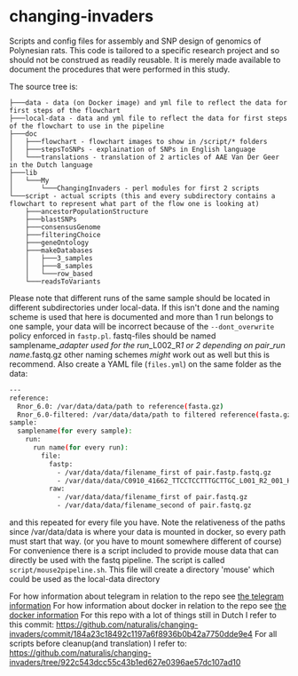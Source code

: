 # changing-invaders

Scripts and config files for assembly and SNP design of genomics of Polynesian rats. This code is tailored to a specific research project and so should not be construed as readily reusable. It is merely made available to document the procedures that were performed in this study.

The source tree is:
```
├───data - data (on Docker image) and yml file to reflect the data for first steps of the flowchart
├───local-data - data and yml file to reflect the data for first steps of the flowchart to use in the pipeline
├───doc
│   ├───flowchart - flowchart images to show in /script/* folders
│   ├───stepsToSNPs - explaination of SNPs in English language
│   └───translations - translation of 2 articles of AAE Van Der Geer in the Dutch language
├───lib
│   └───My
│       └───ChangingInvaders - perl modules for first 2 scripts
└───script - actual scripts (this and every subdirectory contains a flowchart to represent what part of the flow one is looking at)
    ├───ancestorPopulationStructure
    ├───blastSNPs
    ├───consensusGenome
    ├───filteringChoice
    ├───geneOntology
    ├───makeDatabases
    │   ├───3_samples
    │   ├───8_samples
    │   └───row_based
    └───readsToVariants
```
Please note that different runs of the same sample should be located in different subdirectories under local-data. If this isn't done and the naming scheme is used that here is documented and more than 1 run belongs to one sample, your data will be incorrect because of the `--dont_overwrite` policy enforced in `fastp.pl`. fastq-files should be named samplename_*adapter used for the run*\_L002\_R*1 or 2 depending on pair*\_*run name*.fastq.gz other naming schemes *might* work out as well but this is recommend. Also create a YAML file (`files.yml`) on the same folder as the data:
```bash
---
reference:
  Rnor_6.0: /var/data/data/path to reference(fasta.gz)
  Rnor_6.0-filtered: /var/data/data/path to filtered reference(fasta.gz)
sample:
  samplename(for every sample):
    run:
      run name(for every run):
        file:
          fastp:
            - /var/data/data/filename_first of pair.fastp.fastq.gz
            - /var/data/data/C0910_41662_TTCCTCCTTTGCTTGC_L001_R2_001_H5YKNDRXX.filt.fastp.fastq.gz (filename 2nd of pair)
          raw:
            - /var/data/data/filename_first of pair.fastq.gz
            - /var/data/data/filename_second of pair.fastq.gz
```
and this repeated for every file you have. Note the relativeness of the paths since /var/data/data is where your data is mounted in docker, so every path must start that way. (or you have to mount somewhere different of course)
For convenience there is a script included to provide mouse data that can directly be used with the fastq pipeline. The script is called `script/mouse2pipeline.sh`. This file will create a directory 'mouse' which could be used as the local-data directory

For how information about telegram in relation to the repo see [the telegram information](README-telegram.md)
For how information about docker in relation to the repo see [the docker information](README-docker.md)
For this repo with a lot of things still in Dutch I refer to this commit: https://github.com/naturalis/changing-invaders/commit/184a23c18492c1197a6f8936b0b42a7750dde9e4
For all scripts before cleanup(and translation) I refer to: https://github.com/naturalis/changing-invaders/tree/922c543dcc55c43b1ed627e0396ae57dc107ad10
